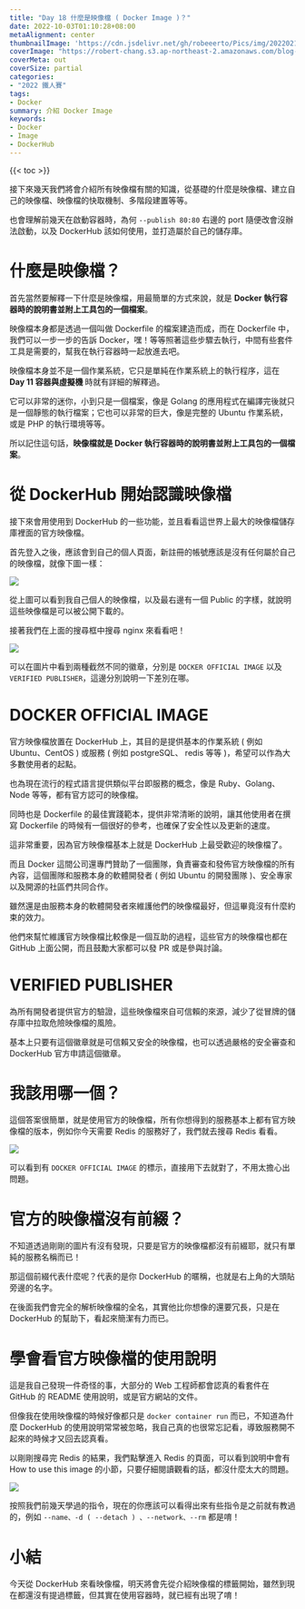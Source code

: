 ```yaml
---
title: "Day 18 什麼是映像檔 ( Docker Image )？"
date: 2022-10-03T01:10:28+08:00
metaAlignment: center
thumbnailImage: 'https://cdn.jsdelivr.net/gh/robeeerto/Pics/img/202202161656501.png'
coverImage: "https://robert-chang.s3.ap-northeast-2.amazonaws.com/blog-images/5dxen.jpg"
coverMeta: out
coverSize: partial
categories:
- "2022 鐵人賽"
tags:
- Docker
summary: 介紹 Docker Image
keywords:
- Docker
- Image
- DockerHub
---
```


{{< toc >}}

接下來幾天我們將會介紹所有映像檔有關的知識，從基礎的什麼是映像檔、建立自己的映像檔、映像檔的快取機制、多階段建置等等。

也會理解前幾天在啟動容器時，為何 `--publish 80:80` 右邊的 port 隨便改會沒辦法啟動，以及 DockerHub 該如何使用，並打造屬於自己的儲存庫。

# 什麼是映像檔？

首先當然要解釋一下什麼是映像檔，用最簡單的方式來說，就是 **Docker 執行容器時的說明書並附上工具包的一個檔案**。

映像檔本身都是透過一個叫做 Dockerfile 的檔案建造而成，而在 Dockerfile 中，我們可以一步一步的告訴 Docker，嘿！等等照著這些步驟去執行，中間有些套件工具是需要的，幫我在執行容器時一起放進去吧。

映像檔本身並不是一個作業系統，它只是單純在作業系統上的執行程序，這在 **Day 11 容器與虛擬機** 時就有詳細的解釋過。

它可以非常的迷你，小到只是一個檔案，像是 Golang 的應用程式在編譯完後就只是一個靜態的執行檔案；它也可以非常的巨大，像是完整的 Ubuntu 作業系統，或是 PHP 的執行環境等等。

所以記住這句話，**映像檔就是 Docker 執行容器時的說明書並附上工具包的一個檔案**。

# 從 DockerHub 開始認識映像檔

接下來會用使用到 DockerHub 的一些功能，並且看看這世界上最大的映像檔儲存庫裡面的官方映像檔。

首先登入之後，應該會到自己的個人頁面，新註冊的帳號應該是沒有任何屬於自己的映像檔，就像下圖一樣：

![](https://robert-chang.s3.ap-northeast-2.amazonaws.com/blog-images/a9lly.png)

從上圖可以看到我自己個人的映像檔，以及最右邊有一個 Public 的字樣，就說明這些映像檔是可以被公開下載的。

接著我們在上面的搜尋框中搜尋 nginx 來看看吧！

![](https://robert-chang.s3.ap-northeast-2.amazonaws.com/blog-images/smp8r.png)

可以在圖片中看到兩種截然不同的徽章，分別是 `DOCKER OFFICIAL IMAGE` 以及 `VERIFIED PUBLISHER`，這邊分別說明一下差別在哪。

# DOCKER OFFICIAL IMAGE

官方映像檔放置在 DockerHub 上，其目的是提供基本的作業系統 ( 例如 Ubuntu、CentOS ) 或服務 ( 例如 postgreSQL、
redis 等等 )，希望可以作為大多數使用者的起點。

也為現在流行的程式語言提供類似平台即服務的概念，像是 Ruby、Golang、Node 等等，都有官方認可的映像檔。

同時也是 Dockerfile 的最佳實踐範本，提供非常清晰的說明，讓其他使用者在撰寫 Dockerfile 的時候有一個很好的參考，也確保了安全性以及更新的速度。

這非常重要，因為官方映像檔基本上就是 DockerHub 上最受歡迎的映像檔了。

而且 Docker 這間公司還專門贊助了一個團隊，負責審查和發佈官方映像檔的所有內容，這個團隊和服務本身的軟體開發者 ( 例如 Ubuntu 的開發團隊 )、安全專家以及開源的社區們共同合作。

雖然還是由服務本身的軟體開發者來維護他們的映像檔最好，但這畢竟沒有什麼約束的效力。

他們來幫忙維護官方映像檔比較像是一個互助的過程，這些官方的映像檔也都在 GitHub 上面公開，而且鼓勵大家都可以發 PR 或是參與討論。

# VERIFIED PUBLISHER

為所有開發者提供官方的驗證，這些映像檔來自可信賴的來源，減少了從冒牌的儲存庫中拉取危險映像檔的風險。

基本上只要有這個徽章就是可信賴又安全的映像檔，也可以透過嚴格的安全審查和 DockerHub 官方申請這個徽章。

# 我該用哪一個？

這個答案很簡單，就是使用官方的映像檔，所有你想得到的服務基本上都有官方映像檔的版本，例如你今天需要 Redis 的服務好了，我們就去搜尋 Redis 看看。

![](https://robert-chang.s3.ap-northeast-2.amazonaws.com/blog-images/0vsf9.png)

可以看到有 `DOCKER OFFICIAL IMAGE` 的標示，直接用下去就對了，不用太擔心出問題。

# 官方的映像檔沒有前綴？

不知道透過剛剛的圖片有沒有發現，只要是官方的映像檔都沒有前綴耶，就只有單純的服務名稱而已！

那這個前綴代表什麼呢？代表的是你 DockerHub 的暱稱，也就是右上角的大頭貼旁邊的名字。

在後面我們會完全的解析映像檔的全名，其實他比你想像的還要冗長，只是在 DockerHub 的幫助下，看起來簡潔有力而已。

# 學會看官方映像檔的使用說明

這是我自己發現一件奇怪的事，大部分的 Web 工程師都會認真的看套件在 GitHub 的 README 使用說明，或是官方網站的文件。

但像我在使用映像檔的時候好像都只是 `docker container run` 而已，不知道為什麼 DockerHub 的使用說明常常被忽略，我自己真的也很常忘記看，導致服務開不起來的時候才又回去認真看。

以剛剛搜尋完 Redis 的結果，我們點擊進入 Redis 的頁面，可以看到說明中會有 How to use this image 的小節，只要仔細閱讀觀看的話，都沒什麼太大的問題。

![](https://robert-chang.s3.ap-northeast-2.amazonaws.com/blog-images/pfcjm.png)

按照我們前幾天學過的指令，現在的你應該可以看得出來有些指令是之前就有教過的，例如 `--name、-d ( --detach ) 、--network、--rm` 都是唷！

# 小結

今天從 DockerHub 來看映像檔，明天將會先從介紹映像檔的標籤開始，雖然到現在都還沒有提過標籤，但其實在使用容器時，就已經有出現了唷！